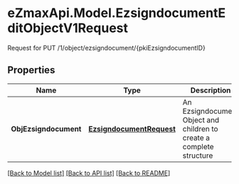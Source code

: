 # eZmaxApi.Model.EzsigndocumentEditObjectV1Request
Request for PUT /1/object/ezsigndocument/{pkiEzsigndocumentID}

## Properties

Name | Type | Description | Notes
------------ | ------------- | ------------- | -------------
**ObjEzsigndocument** | [**EzsigndocumentRequest**](EzsigndocumentRequest.md) | An Ezsigndocument Object and children to create a complete structure | 

[[Back to Model list]](../README.md#documentation-for-models) [[Back to API list]](../README.md#documentation-for-api-endpoints) [[Back to README]](../README.md)

